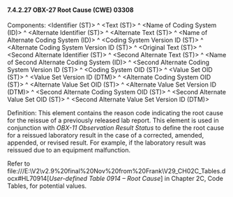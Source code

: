 #### 7.4.2.27 OBX-27 Root Cause (CWE) 03308

Components: &lt;Identifier (ST)> ^ &lt;Text (ST)> ^ &lt;Name of Coding System (ID)> ^ &lt;Alternate Identifier (ST)> ^ &lt;Alternate Text (ST)> ^ &lt;Name of Alternate Coding System (ID)> ^ &lt;Coding System Version ID (ST)> ^ &lt;Alternate Coding System Version ID (ST)> ^ &lt;Original Text (ST)> ^ &lt;Second Alternate Identifier (ST)> ^ &lt;Second Alternate Text (ST)> ^ &lt;Name of Second Alternate Coding System (ID)> ^ &lt;Second Alternate Coding System Version ID (ST)> ^ &lt;Coding System OID (ST)> ^ &lt;Value Set OID (ST)> ^ &lt;Value Set Version ID (DTM)> ^ &lt;Alternate Coding System OID (ST)> ^ &lt;Alternate Value Set OID (ST)> ^ &lt;Alternate Value Set Version ID (DTM)> ^ &lt;Second Alternate Coding System OID (ST)> ^ &lt;Second Alternate Value Set OID (ST)> ^ &lt;Second Alternate Value Set Version ID (DTM)>

Definition: This element contains the reason code indicating the root cause for the reissue of a previously released lab report. This element is used in conjunction with _OBX-11 Observation Result Status_ to define the root cause for a reissued laboratory result in the case of a corrected, amended, appended, or revised result. For example, if the laboratory result was reissued due to an equipment malfunction.

Refer to file:///E:\V2\v2.9%20final%20Nov%20from%20Frank\V29_CH02C_Tables.docx#HL70914[_User-defined Table 0914 – Root Cause_] in Chapter 2C, Code Tables, for potential values.
